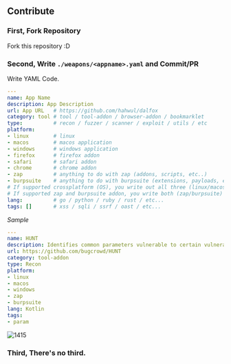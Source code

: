 ## Contribute
### First, Fork Repository
Fork this repository :D

### Second, Write `./weapons/<appname>.yaml` and Commit/PR
Write YAML Code. 
```yaml
---
name: App Name
description: App Description
url: App URL   # https://github.com/hahwul/dalfox
category: tool # tool / tool-addon / browser-addon / bookmarklet
type:          # recon / fuzzer / scanner / exploit / utils / etc
platform:
- linux        # linux 
- macos        # macos application
- windows      # windows application
- firefox      # firefox addon
- safari       # safari addon
- chrome       # chrome addon
- zap          # anything to do with zap (addons, scripts, etc..)
- burpsuite    # anything to do with burpsuite (extensions, payloads, etc..)
# If supported crossplatform (OS), you write out all three (linux/macos/windows)
# If supported zap and burpsuite addon, you write both (zap/burpsuite)
lang:          # go / python / ruby / rust / etc...
tags: []       # xss / sqli / ssrf / oast / etc...
```

*Sample*
```yaml
---
name: HUNT
description: Identifies common parameters vulnerable to certain vulnerability classes
url: https://github.com/bugcrowd/HUNT
category: tool-addon
type: Recon
platform:
- linux
- macos
- windows
- zap
- burpsuite
lang: Kotlin
tags: 
- param
```

![1415](https://user-images.githubusercontent.com/13212227/98445635-00db1e00-215c-11eb-8a59-d7d21dd98db0.png)

### Third, There's no third.